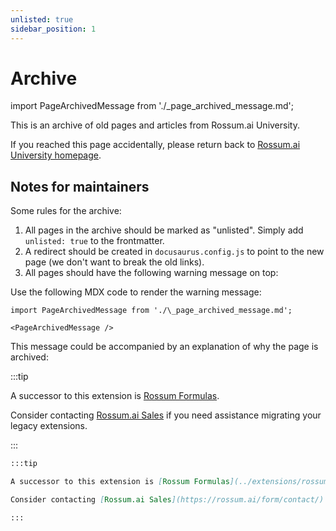 ```yaml
---
unlisted: true
sidebar_position: 1
---
```


# Archive

import PageArchivedMessage from './\_page_archived_message.md';

This is an archive of old pages and articles from Rossum.ai University.

If you reached this page accidentally, please return back to [Rossum.ai University homepage](/).

## Notes for maintainers

Some rules for the archive:

1. All pages in the archive should be marked as "unlisted". Simply add `unlisted: true` to the frontmatter.
1. A redirect should be created in `docusaurus.config.js` to point to the new page (we don't want to break the old links).
1. All pages should have the following warning message on top:

<PageArchivedMessage test="**a**" />

Use the following MDX code to render the warning message:

```text
import PageArchivedMessage from './\_page_archived_message.md';

<PageArchivedMessage />
```

This message could be accompanied by an explanation of why the page is archived:

:::tip

A successor to this extension is [Rossum Formulas](../extensions/rossum-formulas/index.md).

Consider contacting [Rossum.ai Sales](https://rossum.ai/form/contact/) if you need assistance migrating your legacy extensions.

:::

```markdown
:::tip

A successor to this extension is [Rossum Formulas](../extensions/rossum-formulas/index.md).

Consider contacting [Rossum.ai Sales](https://rossum.ai/form/contact/) if you need assistance migrating your legacy extensions.

:::
```
